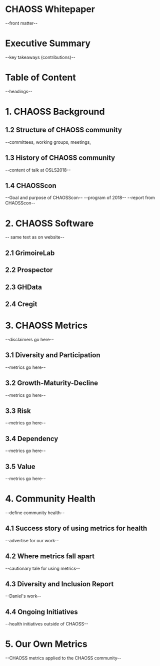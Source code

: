 # __CHAOSS Whitepaper__
 --front matter--


# Executive Summary
 --key takeaways (contributions)--


# Table of Content
 --headings--


# 1. CHAOSS Background


## 1.2 Structure of CHAOSS community
 --committees, working groups, meetings,

## 1.3 History of CHAOSS community
 --content of talk at OSLS2018--

## 1.4 CHAOSScon
 --Goal and purpose of CHAOSScon--
 --program of 2018--
 --report from CHAOSScon--


# 2. CHAOSS Software
-- same text as on website--

## 2.1 GrimoireLab

## 2.2 Prospector

## 2.3 GHData

## 2.4 Cregit


# 3. CHAOSS Metrics
 --disclaimers go here--

## 3.1 Diversity and Participation
 --metrics go here--

## 3.2 Growth-Maturity-Decline
 --metrics go here--

## 3.3 Risk
 --metrics go here--

## 3.4 Dependency
 --metrics go here--

## 3.5 Value
 --metrics go here--


# 4. Community Health
 --define community health--

## 4.1 Success story of using metrics for health
 --advertise for our work--

## 4.2 Where metrics fall apart
 --cautionary tale for using metrics--
 
 ## 4.3 Diversity and Inclusion Report
  --Daniel's work--
 
 ## 4.4 Ongoing Initiatives
  --health initiatives outside of CHAOSS--
 
 
 # 5. Our Own Metrics
 --CHAOSS metrics applied to the CHAOSS community--
